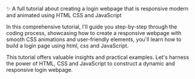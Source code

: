 ✨ A full tutorial about creating a login webpage that is responsive modern and animated using HTML CSS and JavaScript

In this comprehensive tutorial, I'll guide you step-by-step through the coding process, showcasing how to create a responsive webpage with smooth CSS animations and user-friendly elements, you'll learn how to build a login page using html, css and JavaScript.

This tutorial offers valuable insights and practical examples. Let's harness the power of HTML, CSS and JavaScript to construct a dynamic and responsive login webpage.
